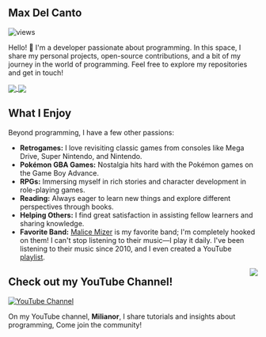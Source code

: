 ## Max Del Canto

![views](https://komarev.com/ghpvc/?username=maxmx03&color=c678dd)

Hello! 👋 I'm a developer passionate about programming. In this space, I share my personal projects, open-source contributions, and a bit of my journey in the world of programming. Feel free to explore my repositories and get in touch!

<a href="https://github.com/anuraghazra/github-readme-stats">
  <img align="center" src="https://github-readme-stats.vercel.app/api?username=maxmx03&bg_color=1c1f24&title_color=c678dd&text_color=a9a1e1&border_color=c678dd" />
</a>
<a href="https://github.com/anuraghazra/github-readme-stats">
  <img align="center" src="https://github-readme-stats.vercel.app/api/top-langs/?username=maxmx03&layout=compact&bg_color=1c1f24&title_color=c678dd&text_color=bbc2cf&border_color=c678dd&langs_count=10&exclude_repo=milianor-vim,nvim-ide-do-zero,curso-lua&hide=vue,html" />
</a>

## What I Enjoy

Beyond programming, I have a few other passions:

* **Retrogames:** I love revisiting classic games from consoles like Mega Drive, Super Nintendo, and Nintendo.
* **Pokémon GBA Games:** Nostalgia hits hard with the Pokémon games on the Game Boy Advance.
* **RPGs:** Immersing myself in rich stories and character development in role-playing games.
* **Reading:** Always eager to learn new things and explore different perspectives through books.
* **Helping Others:** I find great satisfaction in assisting fellow learners and sharing knowledge.
* **Favorite Band:** [Malice Mizer](https://en.wikipedia.org/wiki/Malice_Mizer) is my favorite band; I'm completely hooked on them! I can't stop listening to their music—I play it daily. I've been listening to their music since 2010, and I even created a YouTube [playlist](https://youtube.com/playlist?list=PLRQTSis2KT5FiaOC7_yi2MMA-4og0g12Q&si=_KPdnE5DahTQG6bB).

<a href="https://youtu.be/0R4jIyg12YY?si=wbmR2S_bMxUicQtu">
 <img src="https://github.com/user-attachments/assets/34f05dba-7221-4a3b-8436-6d53ce49f9ec" align="right">
</a>

## Check out my YouTube Channel!

[![YouTube Channel](https://img.shields.io/badge/YouTube-Milianor%20CH-c678dd?style=for-the-badge&logo=youtube&logoColor=bbc2cf)](https://www.youtube.com/channel/UCITtX6ezIfzuDK3iR5DrbsA)

On my YouTube channel, **Milianor**, I share tutorials and insights about programming, Come join the community!
